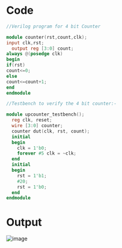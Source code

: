 # Code

```Verilog
//Verilog program for 4 bit Counter

module counter(rst,count,clk);
input clk,rst;
  output reg [3:0] count;
always @(posedge clk)
begin
if(rst)
count<=0;
else
count<=count+1;
end
endmodule

//Testbench to verify the 4 bit counter:-

module upcounter_testbench();
  reg clk, reset;
  wire [3:0] counter;
  counter dut(clk, rst, count);
  initial
  begin
    clk = 1'b0;
    forever #5 clk = ~clk;
  end
  initial
  begin
    rst = 1'b1;
    #20;
    rst = 1'b0;
  end
endmodule
```
# Output
![image](https://github.com/userofmeet27/Verilog/assets/154442221/0d8fc450-59ff-46f2-8915-31edcb6996bc)
